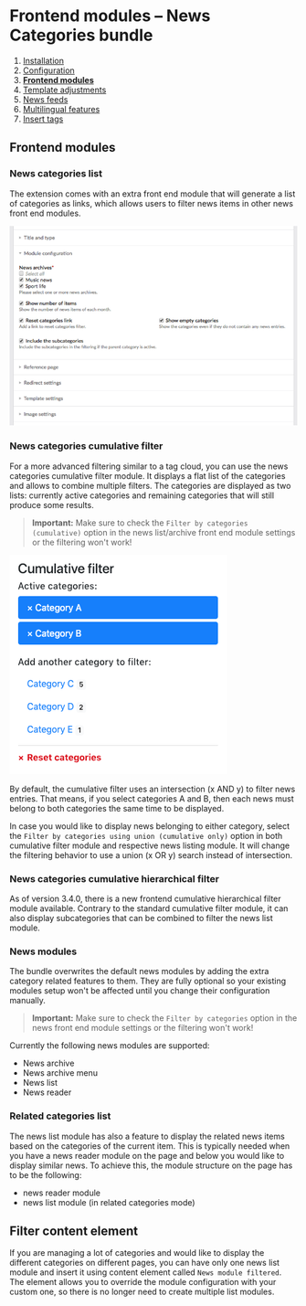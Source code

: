 # Frontend modules – News Categories bundle

1. [Installation](installation.md)
2. [Configuration](configuration.md)
3. [**Frontend modules**](frontend-modules.md)
4. [Template adjustments](template-adjustments.md)
5. [News feeds](news-feeds.md)
6. [Multilingual features](multilingual-features.md)
7. [Insert tags](insert-tags.md)


## Frontend modules

### News categories list

The extension comes with an extra front end module that will generate a list of categories as links, which allows users to 
filter news items in other news front end modules.

![](images/frontend-module.png)

### News categories cumulative filter

For a more advanced filtering similar to a tag cloud, you can use the news categories cumulative filter module.
It displays a flat list of the categories and allows to combine multiple filters. The categories are displayed 
as two lists: currently active categories and remaining categories that will still produce some results.  

> **Important:** Make sure to check the `Filter by categories (cumulative)` option in the news list/archive front end module settings 
> or the filtering won't work!  

![](images/cumulative-filter.png)

By default, the cumulative filter uses an intersection (x AND y) to filter news entries. That means, if you select
categories A and B, then each news must belong to both categories the same time to be displayed.

In case you would like to display news belonging to either category, select the `Filter by categories using union (cumulative only)` 
option in both cumulative filter module and respective news listing module. It will change the filtering behavior to use
a union (x OR y) search instead of intersection.

### News categories cumulative hierarchical filter

As of version 3.4.0, there is a new frontend cumulative hierarchical filter module available. Contrary to the standard 
cumulative filter module, it can also display subcategories that can be combined to filter the news list module.

### News modules

The bundle overwrites the default news modules by adding the extra category related features to them. They are fully
optional so your existing modules setup won't be affected until you change their configuration manually.

> **Important:** Make sure to check the `Filter by categories` option in the news front end module settings 
> or the filtering won't work!

Currently the following news modules are supported:

 - News archive
 - News archive menu
 - News list
 - News reader
 
### Related categories list

The news list module has also a feature to display the related news items based on the categories of the current item. 
This is typically needed when you have a news reader module on the page and below you would like to display similar 
news. To achieve this, the module structure on the page has to be the following:

 - news reader module
 - news list module (in related categories mode)


## Filter content element

If you are managing a lot of categories and would like to display the different categories on different pages, 
you can have only one news list module and insert it using content element called `News module filtered`. The element 
allows you to override the module configuration with your custom one, so there is no longer need to create multiple 
list modules.
